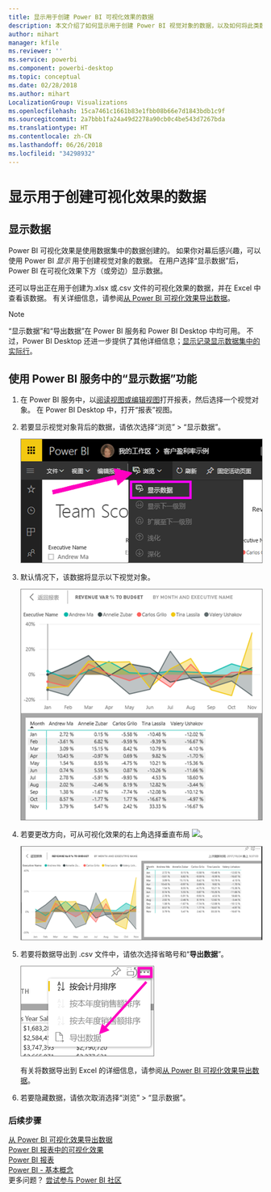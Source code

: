 ```yaml
---
title: 显示用于创建 Power BI 可视化效果的数据
description: 本文介绍了如何显示用于创建 Power BI 视觉对象的数据，以及如何将此类数据导出到 .csv 文件中。
author: mihart
manager: kfile
ms.reviewer: ''
ms.service: powerbi
ms.component: powerbi-desktop
ms.topic: conceptual
ms.date: 02/28/2018
ms.author: mihart
LocalizationGroup: Visualizations
ms.openlocfilehash: 15ca7461c1661b83e1fbb08b66e7d1843bdb1c9f
ms.sourcegitcommit: 2a7bbb1fa24a49d2278a90cb0c4be543d7267bda
ms.translationtype: HT
ms.contentlocale: zh-CN
ms.lasthandoff: 06/26/2018
ms.locfileid: "34298932"
---
```

# <a name="show-the-data-that-was-used-to-create-the-visualization"></a>显示用于创建可视化效果的数据
## <a name="show-data"></a>显示数据
Power BI 可视化效果是使用数据集中的数据创建的。 如果你对幕后感兴趣，可以使用 Power BI *显示* 用于创建视觉对象的数据。 在用户选择“显示数据”后，Power BI 在可视化效果下方（或旁边）显示数据。

还可以导出正在用于创建为.xlsx 或.csv 文件的可视化效果的数据，并在 Excel 中查看该数据。 有关详细信息，请参阅[从 Power BI 可视化效果导出数据](power-bi-visualization-export-data.md)。

> [!NOTE]
> “显示数据”和“导出数据”在 Power BI 服务和 Power BI Desktop 中均可用。 不过，Power BI Desktop 还进一步提供了其他详细信息；[显示记录显示数据集中的实际行](desktop-see-data-see-records.md)。
> 
> 

## <a name="using-show-data-in-power-bi-service"></a>使用 Power BI 服务中的“显示数据”功能
1. 在 Power BI 服务中，以[阅读视图或编辑视图](service-reading-view-and-editing-view.md)打开报表，然后选择一个视觉对象。  在 Power BI Desktop 中，打开“报表”视图。
2. 若要显示视觉对象背后的数据，请依次选择“浏览” > “显示数据”。
   
   ![选择“显示数据”](media/service-reports-show-data/power-bi-show-data.png)
3. 默认情况下，该数据将显示以下视觉对象。
   
   ![垂直显示视觉对象和数据](media/service-reports-show-data/power-bi-explore-show-data.png)
4. 若要更改方向，可从可视化效果的右上角选择垂直布局 ![](media/service-reports-show-data/power-bi-vertical-icon-new.png)。
   
   ![水平显示视觉对象和数据](media/service-reports-show-data/power-bi-explore-show-data2.png)
5. 若要将数据导出到 .csv 文件中，请依次选择省略号和“**导出数据**”。
   
    ![选择“导出数据”](media/service-reports-show-data/power-bi-export-data-new.png)
   
    有关将数据导出到 Excel 的详细信息，请参阅[从 Power BI 可视化效果导出数据](power-bi-visualization-export-data.md)。
6. 若要隐藏数据，请依次取消选择“浏览” > “显示数据”。

### <a name="next-steps"></a>后续步骤
[从 Power BI 可视化效果导出数据](power-bi-visualization-export-data.md)    
[Power BI 报表中的可视化效果](power-bi-report-visualizations.md)    
[Power BI 报表](service-reports.md)    
[Power BI - 基本概念](service-basic-concepts.md)    
更多问题？ [尝试参与 Power BI 社区](http://community.powerbi.com/)

